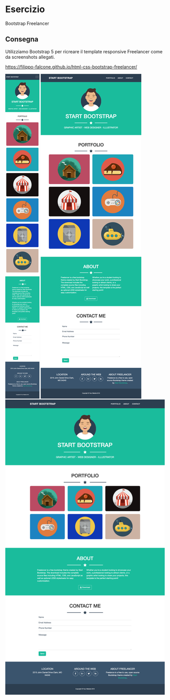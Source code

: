 # Esercizio
Bootstrap Freelancer

## Consegna
Utilizziamo Bootstrap 5 per ricreare il template responsive Freelancer come da screenshots allegati.

<https://filippo-falcone.github.io/html-css-bootstrap-freelancer/>



![Alt-text](img/layouts/smartphone.png)
![Alt-text](img/layouts/tablet.png)
![Alt-text](img/layouts/desktop.png)
